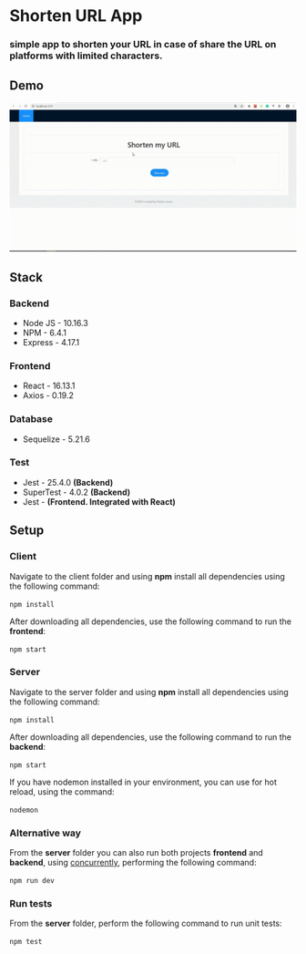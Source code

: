# Shorten URL App
### simple app to shorten your URL in case of share the URL on platforms with limited characters.

## Demo
![alt](demo/shorten_url_app.gif)

## Stack
### Backend
- Node JS - 10.16.3
- NPM - 6.4.1
- Express - 4.17.1
  
### Frontend
- React - 16.13.1
- Axios - 0.19.2
  
### Database
- Sequelize - 5.21.6
  
### Test
- Jest - 25.4.0 **(Backend)** 
- SuperTest - 4.0.2 **(Backend)**
- Jest - **(Frontend. Integrated with React)**

## Setup
### Client
Navigate to the client folder and using **npm** install all dependencies using the following command:

`npm install`

After downloading all dependencies, use the following command to run the **frontend**:

`npm start`

### Server
Navigate to the server folder and using **npm** install all dependencies using the following command:

`npm install`

After downloading all dependencies, use the following command to run the **backend**:

`npm start`

If you have nodemon installed in your environment, you can use for hot reload, using the command:

`nodemon`


### Alternative way
From the **server** folder you can also run both projects **frontend** and **backend**, using [concurrently](https://www.npmjs.com/package/concurrently), performing the following command:

`npm run dev`

### Run tests
From the **server** folder, perform the following command to run unit tests:

`npm test`
